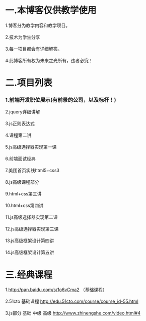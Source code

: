 一.本博客仅供教学使用
===================================  
   1.博客分为教学内容和教学项目。<br />  
   2.技术为学生分享<br />  
   3.每一项目都会有详细解答。<br />  
   4.此博客所有权为未来之光所有，违者必究！
   
   
二.项目列表
===================================  
   ### 1.前端开发职位展示(有前景的公司，以及标杆！)  <br />  
   2.jquery详细讲解<br />  
   3.js正则表达式<br />  
   4.课程第二讲<br />  
   5.js高级选择器实现第一课<br />  
   6.前端面试经典<br />  
   7.美团首页实线html5+css3<br />  
   8.js高级课程部分<br />  
   9.html+css第三讲<br />  
   10.html+css第四讲<br />  
   11.js高级选择器实现第二课<br />  
   12.js高级选择器实现第三课<br />  
   13.js高级框架设计第四讲<br />  
   14.js高级框架设计第五讲
   
   
   
三.经典课程
===================================  
  1.http://pan.baidu.com/s/1o6vCma2 （基础课程）<br />  
  2.51cto 基础课程 http://edu.51cto.com/course/course_id-55.html<br />  
  3.js部分 基础 中级 高级  http://www.zhinengshe.com/video.html#4
   
   
   
   